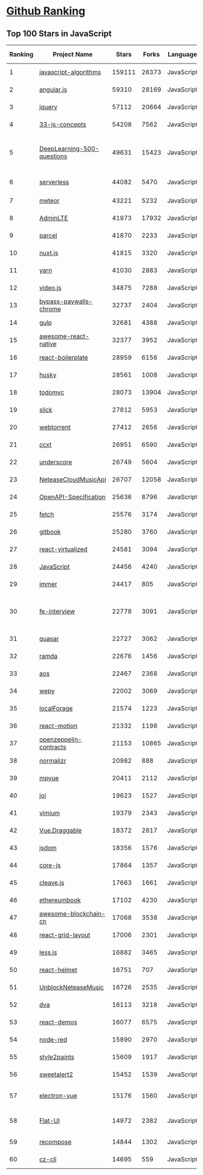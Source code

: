 [Github Ranking](../README.md)
==========

## Top 100 Stars in JavaScript

| Ranking | Project Name | Stars | Forks | Language | Open Issues | Description | Last Commit |
| ------- | ------------ | ----- | ----- | -------- | ----------- | ----------- | ----------- |
| 1 | [javascript-algorithms](https://github.com/trekhleb/javascript-algorithms) | 159111 | 26373 | JavaScript | 104 | 📝 Algorithms and data structures implemented in JavaScript with explanations and links to further readings | 2023-01-15T21:01:27Z |
| 2 | [angular.js](https://github.com/angular/angular.js) | 59310 | 28169 | JavaScript | 391 | AngularJS - HTML enhanced for web apps! | 2022-04-12T15:57:22Z |
| 3 | [jquery](https://github.com/jquery/jquery) | 57112 | 20664 | JavaScript | 78 | jQuery JavaScript Library | 2023-01-16T13:51:42Z |
| 4 | [33-js-concepts](https://github.com/leonardomso/33-js-concepts) | 54208 | 7562 | JavaScript | 14 | 📜 33 JavaScript concepts every developer should know. | 2023-01-01T18:44:34Z |
| 5 | [DeepLearning-500-questions](https://github.com/scutan90/DeepLearning-500-questions) | 49631 | 15423 | JavaScript | 100 | 深度学习500问，以问答形式对常用的概率知识、线性代数、机器学习、深度学习、计算机视觉等热点问题进行阐述，以帮助自己及有需要的读者。 全书分为18个章节，50余万字。由于水平有限，书中不妥之处恳请广大读者批评指正。   未完待续............ 如有意合作，联系scutjy2015@163.com                     版权所有，违权必究       Tan 2018.06 | 2022-07-16T02:22:55Z |
| 6 | [serverless](https://github.com/serverless/serverless) | 44082 | 5470 | JavaScript | 948 | ⚡ Serverless Framework – Build web, mobile and IoT applications with serverless architectures using AWS Lambda, Azure Functions, Google CloudFunctions & more! –  | 2023-01-18T12:49:20Z |
| 7 | [meteor](https://github.com/meteor/meteor) | 43221 | 5232 | JavaScript | 177 | Meteor, the JavaScript App Platform | 2023-01-18T20:45:46Z |
| 8 | [AdminLTE](https://github.com/ColorlibHQ/AdminLTE) | 41973 | 17932 | JavaScript | 68 | AdminLTE - Free admin dashboard template based on Bootstrap 4 | 2023-01-17T03:06:34Z |
| 9 | [parcel](https://github.com/parcel-bundler/parcel) | 41870 | 2233 | JavaScript | 665 | The zero configuration build tool for the web. 📦🚀 | 2023-01-18T16:41:14Z |
| 10 | [nuxt.js](https://github.com/nuxt/nuxt.js) | 41815 | 3320 | JavaScript | 495 | The Intuitive Vue(2) Framework | 2023-01-08T08:41:25Z |
| 11 | [yarn](https://github.com/yarnpkg/yarn) | 41030 | 2883 | JavaScript | 1810 | The 1.x line is frozen - features and bugfixes now happen on https://github.com/yarnpkg/berry | 2022-12-03T18:04:46Z |
| 12 | [video.js](https://github.com/videojs/video.js) | 34875 | 7288 | JavaScript | 372 | Video.js - open source HTML5 video player | 2023-01-18T11:50:08Z |
| 13 | [bypass-paywalls-chrome](https://github.com/iamadamdev/bypass-paywalls-chrome) | 32737 | 2404 | JavaScript | 1 | Bypass Paywalls web browser extension for Chrome and Firefox. | 2023-01-14T09:18:55Z |
| 14 | [gulp](https://github.com/gulpjs/gulp) | 32681 | 4388 | JavaScript | 24 | A toolkit to automate & enhance your workflow | 2022-12-19T18:02:08Z |
| 15 | [awesome-react-native](https://github.com/jondot/awesome-react-native) | 32377 | 3952 | JavaScript | 32 | Awesome React Native components, news, tools, and learning material! | 2023-01-03T19:54:35Z |
| 16 | [react-boilerplate](https://github.com/react-boilerplate/react-boilerplate) | 28959 | 6156 | JavaScript | 66 | :fire: A highly scalable, offline-first foundation with the best developer experience and a focus on performance and best practices. | 2023-01-15T09:41:16Z |
| 17 | [husky](https://github.com/typicode/husky) | 28561 | 1008 | JavaScript | 9 | Git hooks made easy 🐶 woof! | 2023-01-05T01:03:54Z |
| 18 | [todomvc](https://github.com/tastejs/todomvc) | 28073 | 13904 | JavaScript | 135 | Helping you select an MV* framework - Todo apps for React.js, Ember.js, Angular, and many more | 2022-12-07T15:51:16Z |
| 19 | [slick](https://github.com/kenwheeler/slick) | 27812 | 5953 | JavaScript | 1158 | the last carousel you'll ever need | 2022-11-16T14:54:08Z |
| 20 | [webtorrent](https://github.com/webtorrent/webtorrent) | 27412 | 2656 | JavaScript | 96 | ⚡️ Streaming torrent client for the web | 2023-01-17T12:14:35Z |
| 21 | [ccxt](https://github.com/ccxt/ccxt) | 26951 | 6590 | JavaScript | 623 | A JavaScript / Python / PHP cryptocurrency trading API with support for more than 100 bitcoin/altcoin exchanges | 2023-01-18T22:24:18Z |
| 22 | [underscore](https://github.com/jashkenas/underscore) | 26749 | 5604 | JavaScript | 30 | JavaScript's utility _ belt | 2022-11-29T17:19:56Z |
| 23 | [NeteaseCloudMusicApi](https://github.com/Binaryify/NeteaseCloudMusicApi) | 26707 | 12058 | JavaScript | 92 | 网易云音乐 Node.js API service | 2023-01-18T09:26:41Z |
| 24 | [OpenAPI-Specification](https://github.com/OAI/OpenAPI-Specification) | 25636 | 8796 | JavaScript | 533 | The OpenAPI Specification Repository | 2023-01-16T13:02:27Z |
| 25 | [fetch](https://github.com/github/fetch) | 25576 | 3174 | JavaScript | 38 | A window.fetch JavaScript polyfill. | 2022-12-27T04:25:06Z |
| 26 | [gitbook](https://github.com/GitbookIO/gitbook) | 25280 | 3760 | JavaScript | 0 | 📝 Modern documentation format and toolchain using Git and Markdown | 2022-10-13T09:52:57Z |
| 27 | [react-virtualized](https://github.com/bvaughn/react-virtualized) | 24581 | 3094 | JavaScript | 441 | React components for efficiently rendering large lists and tabular data | 2022-11-29T20:35:22Z |
| 28 | [JavaScript](https://github.com/TheAlgorithms/JavaScript) | 24456 | 4240 | JavaScript | 4 | Algorithms and Data Structures implemented in JavaScript for beginners, following best practices. | 2023-01-13T09:11:28Z |
| 29 | [immer](https://github.com/immerjs/immer) | 24417 | 805 | JavaScript | 28 | Create the next immutable state by mutating the current one | 2023-01-16T16:24:13Z |
| 30 | [fe-interview](https://github.com/haizlin/fe-interview) | 22778 | 3091 | JavaScript | 5245 | 前端面试每日 3+1，以面试题来驱动学习，提倡每日学习与思考，每天进步一点！每天早上5点纯手工发布面试题（死磕自己，愉悦大家），6000+道前端面试题全面覆盖，HTML/CSS/JavaScript/Vue/React/Nodejs/TypeScript/ECMAScritpt/Webpack/Jquery/小程序/软技能…… | 2023-01-18T20:49:13Z |
| 31 | [quasar](https://github.com/quasarframework/quasar) | 22727 | 3062 | JavaScript | 350 | Quasar Framework - Build high-performance VueJS user interfaces in record time | 2023-01-18T18:52:50Z |
| 32 | [ramda](https://github.com/ramda/ramda) | 22676 | 1456 | JavaScript | 125 | :ram: Practical functional Javascript | 2022-11-23T03:38:10Z |
| 33 | [aos](https://github.com/michalsnik/aos) | 22467 | 2368 | JavaScript | 291 | Animate on scroll library | 2022-12-08T22:18:06Z |
| 34 | [wepy](https://github.com/Tencent/wepy) | 22002 | 3069 | JavaScript | 352 | 小程序组件化开发框架 | 2023-01-07T19:47:55Z |
| 35 | [localForage](https://github.com/localForage/localForage) | 21574 | 1223 | JavaScript | 200 | 💾 Offline storage, improved. Wraps IndexedDB, WebSQL, or localStorage using a simple but powerful API. | 2022-12-23T23:04:15Z |
| 36 | [react-motion](https://github.com/chenglou/react-motion) | 21332 | 1198 | JavaScript | 148 | A spring that solves your animation problems. | 2022-12-08T17:31:42Z |
| 37 | [openzeppelin-contracts](https://github.com/OpenZeppelin/openzeppelin-contracts) | 21153 | 10865 | JavaScript | 138 | OpenZeppelin Contracts is a library for secure smart contract development. | 2023-01-19T02:51:03Z |
| 38 | [normalizr](https://github.com/paularmstrong/normalizr) | 20982 | 888 | JavaScript | 0 | Normalizes nested JSON according to a schema | 2022-03-19T22:44:12Z |
| 39 | [mpvue](https://github.com/Meituan-Dianping/mpvue) | 20411 | 2112 | JavaScript | 423 | 基于 Vue.js 的小程序开发框架，从底层支持 Vue.js 语法和构建工具体系。 | 2022-03-02T04:31:30Z |
| 40 | [joi](https://github.com/hapijs/joi) | 19623 | 1527 | JavaScript | 127 | The most powerful data validation library for JS | 2022-12-20T14:52:21Z |
| 41 | [vimium](https://github.com/philc/vimium) | 19379 | 2343 | JavaScript | 1014 | The hacker's browser. | 2022-12-20T00:05:35Z |
| 42 | [Vue.Draggable](https://github.com/SortableJS/Vue.Draggable) | 18372 | 2817 | JavaScript | 188 | Vue drag-and-drop component based on Sortable.js | 2023-01-06T01:36:47Z |
| 43 | [jsdom](https://github.com/jsdom/jsdom) | 18356 | 1576 | JavaScript | 426 | A JavaScript implementation of various web standards, for use with Node.js | 2023-01-18T06:35:56Z |
| 44 | [core-js](https://github.com/zloirock/core-js) | 17864 | 1357 | JavaScript | 22 | Standard Library | 2023-01-18T19:36:57Z |
| 45 | [cleave.js](https://github.com/nosir/cleave.js) | 17663 | 1661 | JavaScript | 179 | Format input text content when you are typing... | 2023-01-12T10:04:41Z |
| 46 | [ethereumbook](https://github.com/ethereumbook/ethereumbook) | 17102 | 4230 | JavaScript | 45 | Mastering Ethereum, by Andreas M. Antonopoulos, Gavin Wood | 2022-12-23T04:27:10Z |
| 47 | [awesome-blockchain-cn](https://github.com/chaozh/awesome-blockchain-cn) | 17068 | 3538 | JavaScript | 14 | 收集所有区块链(BlockChain)技术开发相关资料，包括Fabric和Ethereum开发资料 | 2022-10-30T10:15:52Z |
| 48 | [react-grid-layout](https://github.com/react-grid-layout/react-grid-layout) | 17006 | 2301 | JavaScript | 30 | A draggable and resizable grid layout with responsive breakpoints, for React. | 2023-01-08T13:20:33Z |
| 49 | [less.js](https://github.com/less/less.js) | 16882 | 3465 | JavaScript | 163 | Less. The dynamic stylesheet language. | 2023-01-16T05:07:06Z |
| 50 | [react-helmet](https://github.com/nfl/react-helmet) | 16751 | 707 | JavaScript | 155 | A document head manager for React | 2022-12-30T20:29:14Z |
| 51 | [UnblockNeteaseMusic](https://github.com/nondanee/UnblockNeteaseMusic) | 16726 | 2535 | JavaScript | 196 | Revive unavailable songs for Netease Cloud Music | 2022-03-29T03:36:36Z |
| 52 | [dva](https://github.com/dvajs/dva) | 16113 | 3218 | JavaScript | 14 | 🌱 React and redux based, lightweight and elm-style framework. (Inspired by elm and choo) | 2022-12-10T09:21:05Z |
| 53 | [react-demos](https://github.com/ruanyf/react-demos) | 16077 | 6575 | JavaScript | 0 | a collection of simple demos of React.js | 2022-12-07T11:29:56Z |
| 54 | [node-red](https://github.com/node-red/node-red) | 15890 | 2970 | JavaScript | 232 | Low-code programming for event-driven applications | 2023-01-17T22:38:09Z |
| 55 | [style2paints](https://github.com/lllyasviel/style2paints) | 15609 | 1917 | JavaScript | 25 | sketch + style = paints :art: (TOG2018/SIGGRAPH2018ASIA) | 2023-01-14T13:23:17Z |
| 56 | [sweetalert2](https://github.com/sweetalert2/sweetalert2) | 15452 | 1539 | JavaScript | 4 | A beautiful, responsive, highly customizable and accessible (WAI-ARIA) replacement for JavaScript's popup boxes. Zero dependencies. | 2023-01-11T13:25:24Z |
| 57 | [electron-vue](https://github.com/SimulatedGREG/electron-vue) | 15176 | 1560 | JavaScript | 269 | An Electron & Vue.js quick start boilerplate with vue-cli scaffolding, common Vue plugins, electron-packager/electron-builder, unit/e2e testing, vue-devtools, and webpack. | 2022-01-14T15:11:42Z |
| 58 | [Flat-UI](https://github.com/designmodo/Flat-UI) | 14972 | 2382 | JavaScript | 9 | Flat UI Free - Design Framework (html/css3/less/js). Flat UI is based on Bootstrap, a comfortable, responsive, and functional framework that simplifies the development of websites. | 2022-08-19T06:10:16Z |
| 59 | [recompose](https://github.com/acdlite/recompose) | 14844 | 1302 | JavaScript | 64 | A React utility belt for function components and higher-order components. | 2022-09-10T03:59:05Z |
| 60 | [cz-cli](https://github.com/commitizen/cz-cli) | 14695 | 559 | JavaScript | 153 | The commitizen command line utility. #BlackLivesMatter | 2023-01-18T04:42:28Z |

